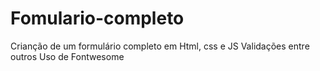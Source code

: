 # Fomulario-completo
Crianção de um formulário completo em Html, css e JS
Validações entre outros
Uso de Fontwesome
